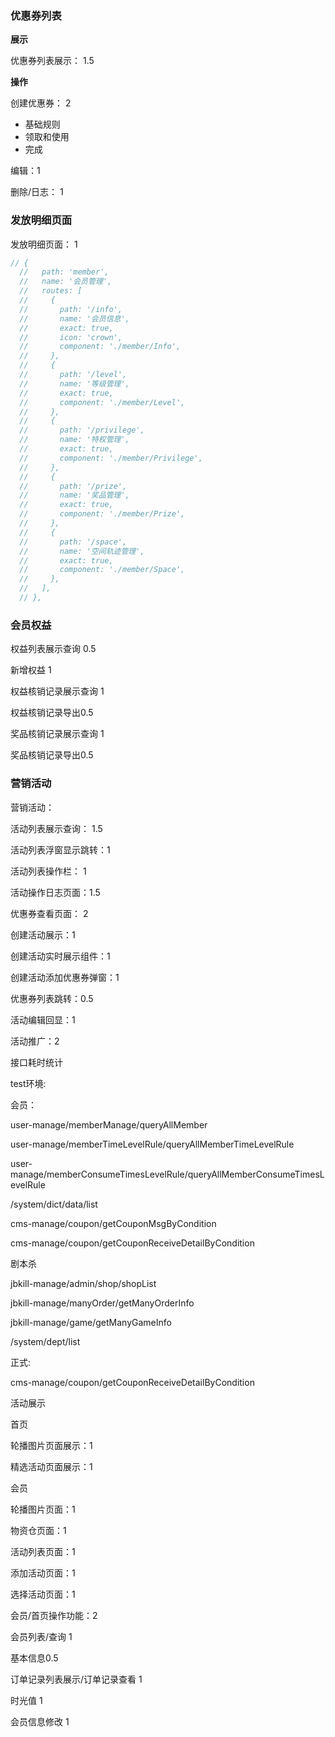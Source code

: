 ### 优惠券列表

**展示**

优惠券列表展示： 1.5

**操作**

创建优惠券： 2

+ 基础规则
+ 领取和使用
+ 完成

编辑：1

删除/日志： 1



### 发放明细页面	

发放明细页面： 1

```ts
// {
  //   path: 'member',
  //   name: '会员管理',
  //   routes: [
  //     {
  //       path: '/info',
  //       name: '会员信息',
  //       exact: true,
  //       icon: 'crown',
  //       component: './member/Info',
  //     },
  //     {
  //       path: '/level',
  //       name: '等级管理',
  //       exact: true,
  //       component: './member/Level',
  //     },
  //     {
  //       path: '/privilege',
  //       name: '特权管理',
  //       exact: true,
  //       component: './member/Privilege',
  //     },
  //     {
  //       path: '/prize',
  //       name: '奖品管理',
  //       exact: true,
  //       component: './member/Prize',
  //     },
  //     {
  //       path: '/space',
  //       name: '空间轨迹管理',
  //       exact: true,
  //       component: './member/Space',
  //     },
  //   ],
  // },
```



### 会员权益

权益列表展示查询  0.5

新增权益 1

权益核销记录展示查询 1

权益核销记录导出0.5

奖品核销记录展示查询 1

奖品核销记录导出0.5



### 营销活动



营销活动：

活动列表展示查询： 1.5

活动列表浮窗显示跳转：1

活动列表操作栏： 1

活动操作日志页面：1.5

优惠券查看页面： 2

创建活动展示：1

创建活动实时展示组件：1

创建活动添加优惠券弹窗：1

优惠券列表跳转：0.5

活动编辑回显：1

活动推广：2			







接口耗时统计

test环境:

会员：

user-manage/memberManage/queryAllMember

user-manage/memberTimeLevelRule/queryAllMemberTimeLevelRule

user-manage/memberConsumeTimesLevelRule/queryAllMemberConsumeTimesLevelRule

/system/dict/data/list   

cms-manage/coupon/getCouponMsgByCondition

cms-manage/coupon/getCouponReceiveDetailByCondition

剧本杀

jbkill-manage/admin/shop/shopList

jbkill-manage/manyOrder/getManyOrderInfo

jbkill-manage/game/getManyGameInfo

/system/dept/list     



正式:

cms-manage/coupon/getCouponReceiveDetailByCondition  





活动展示

首页

轮播图片页面展示：1

精选活动页面展示：1

会员

轮播图片页面：1

物资仓页面：1

活动列表页面：1

添加活动页面：1

选择活动页面：1

会员/首页操作功能：2



会员列表/查询   1

基本信息0.5

订单记录列表展示/订单记录查看  1

时光值 1

会员信息修改   1







